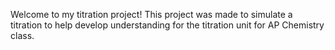 Welcome to my titration project! This project was made to simulate a titration to help develop understanding for the titration unit for AP Chemistry class.
